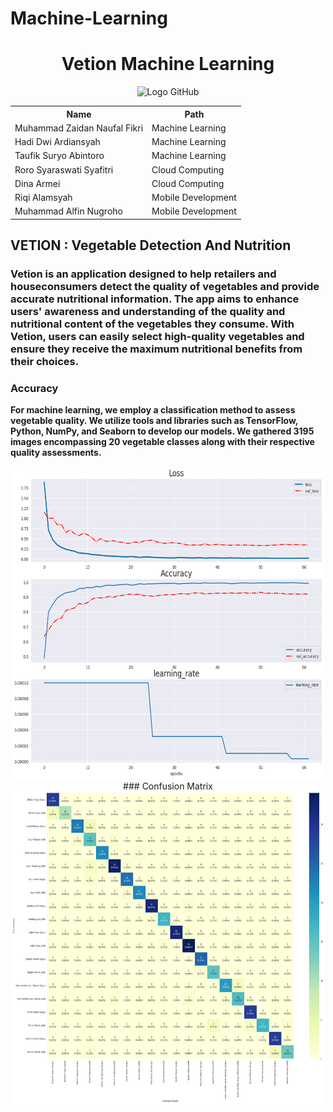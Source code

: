 # Machine-Learning
<div align="center">
  <h1>Vetion Machine Learning</h1>
</div>

<div align="center">
    <img src="https://github.com/Tooomat/img-vetion/blob/main/Group%204%20(1).png" alt="Logo GitHub" width="200" height="200"/>
</div>

<div align="center">

  <table>
    <tr>
      <th>Name</th>
      <th>Path</th>
    </tr>
    <tr>
      <td>Muhammad Zaidan Naufal Fikri</td>
      <td>Machine Learning</td>
    </tr>
    <tr>
      <td>Hadi Dwi Ardiansyah</td>
      <td>Machine Learning</td>
    </tr>
    <tr>
      <td>Taufik Suryo Abintoro</td>
      <td>Machine Learning</td>
    </tr>
    <tr>
      <td>Roro Syaraswati Syafitri</td>
      <td>Cloud Computing</td>
    </tr>
    <tr>
      <td>Dina Armei</td>
      <td>Cloud Computing</td>
    </tr>
    <tr>
      <td>Riqi Alamsyah</td>
      <td>Mobile Development</td>
    </tr>
    <tr>
      <td>Muhammad Alfin Nugroho</td>
      <td>Mobile Development</td>
    </tr>
  </table>
</div>

## VETION : Vegetable Detection And Nutrition
### Vetion is an application designed to help retailers and houseconsumers detect the quality of vegetables and provide accurate nutritional information. The app aims to enhance users' awareness and understanding of the quality and nutritional content of the vegetables they consume. With Vetion, users can easily select high-quality vegetables and ensure they receive the maximum nutritional benefits from their choices.

### Accuracy
**For machine learning, we employ a classification method to assess vegetable quality. We utilize tools and libraries such as TensorFlow, Python, NumPy, and Seaborn to develop our models. We gathered 3195 images encompassing 20 vegetable classes along with their respective quality assessments.**
<div align="center">
    <img src="https://github.com/Tooomat/img-vetion/blob/main/Model-Training-Validation.png" alt="Logo GitHub" width="500" height="500"/>
</div>

<div align="center">
### Confusion Matrix
<div align="center">
    <img src="https://github.com/Tooomat/img-vetion/blob/main/Confusion%20Matrix.png" alt="Logo GitHub" width="500" height="500"/>
</div>

<div align="center">

